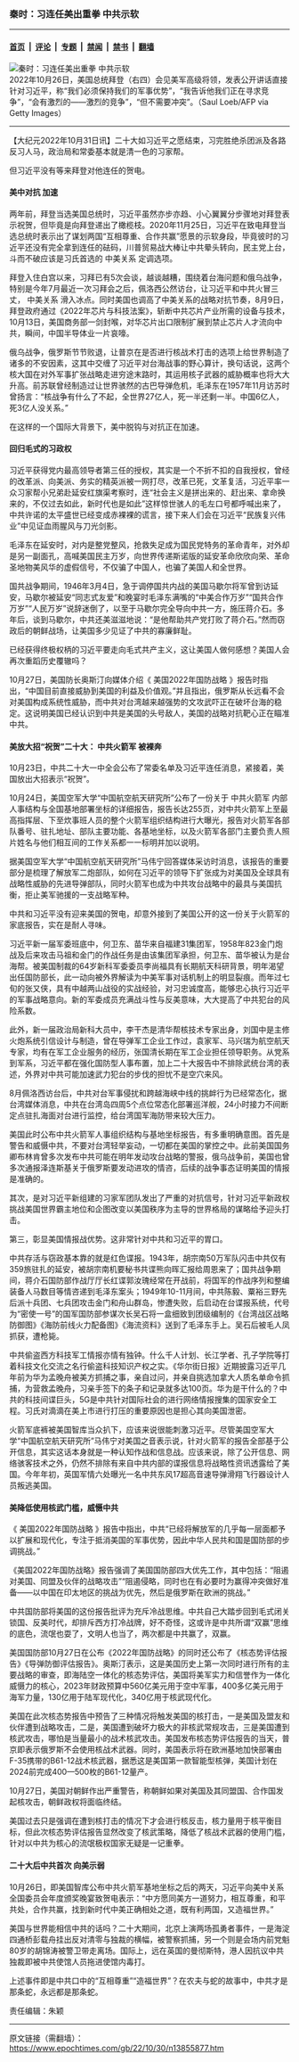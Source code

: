 ### 秦时：习连任美出重拳 中共示软

---

#### [首页](../../../..?n13855877) &nbsp;|&nbsp; [评论](../../../../../epoch-comment?n13855877) &nbsp;|&nbsp; [专题](../../../../../epoch-special?n13855877) &nbsp;|&nbsp; [禁闻](../../../../../epoch-news?n13855877) &nbsp;|&nbsp; [禁书](../../../../../books?n13855877) &nbsp;|&nbsp; [翻墙](https://github.com/gfw-breaker/nogfw/blob/master/README.md?n13855877)


<div><img alt="秦时：习连任美出重拳 中共示软" class="attachment-djy_600_400 size-djy_600_400 wp-post-image" src="https://i.epochtimes.com/assets/uploads/2022/10/id13854294-GettyImages-1244242991-600x400.jpg"/>
<div class="caption">
 2022年10月26日，美国总统拜登（右四）会见美军高级将领，发表公开讲话直接针对习近平，称“我们必须保持我们的军事优势”，“我告诉他我们正在寻求竞争”，“会有激烈的——激烈的竞争”，“但不需要冲突”。（Saul Loeb/AFP via Getty Images）
</div></div><hr/><div class="post_content" id="artbody" itemprop="articleBody">
 <!-- article content begin -->
 <p>
  【大纪元2022年10月31日讯】二十大如习近平之愿结束，习完胜绝杀团派及各路反习人马，政治局和常委基本就是清一色的习家帮。
 </p>
 <p>
  但习近平没有等来拜登对他连任的贺电。
 </p>
 <h4>
  <ok href="https://www.epochtimes.com/gb/tag/%E7%BE%8E%E4%B8%AD%E5%AF%B9%E6%8A%97.html">
   美中对抗
  </ok>
  加速
 </h4>
 <p>
  两年前，拜登当选美国总统时，习近平虽然亦步亦趋、小心翼翼分步骤地对拜登表示祝贺，但毕竟是向拜登递出了橄榄枝。2020年11月25日，习近平在致电拜登当选总统时表示出了谋划两国“互相尊重、合作共赢”愿景的示软身段，毕竟彼时的习近平还没有完全拿到连任的砝码，川普贸易战大棒让中共晕头转向，民主党上台，斗而不破应该是习氏首选的
  <ok href="https://www.epochtimes.com/gb/tag/%E4%B8%AD%E7%BE%8E%E5%85%B3%E7%B3%BB.html">
   中美关系
  </ok>
  定调选项。
 </p>
 <p>
  拜登入住白宫以来，习拜已有5次会谈，越谈越糟，围绕着台海问题和俄乌战争，特别是今年7月最近一次习拜会之后，佩洛西公然访台，让习近平和中共火冒三丈，
  <ok href="https://www.epochtimes.com/gb/tag/%E4%B8%AD%E7%BE%8E%E5%85%B3%E7%B3%BB.html">
   中美关系
  </ok>
  滑入冰点。同时美国也调高了中美关系的战略对抗节奏，8月9日，拜登政府通过《2022年芯片与科技法案》，斩断中共芯片产业所需的设备与技术，10月13日，美国商务部一剑封喉，对华芯片出口限制扩展到禁止芯片人才流向中共，瞬间，中国半导体业一片哀嚎。
 </p>
 <p>
  俄乌战争，俄罗斯节节败退，让普京在是否进行核战术打击的选项上给世界制造了诸多的不安因素，这其中交缠了习近平对台海战事的野心算计，换句话说，这两个核大国在对外军事扩张战略走进穷途末路时，其运用核子武器的威胁概率也将大大升高。前苏联曾经制造过让世界骇然的古巴导弹危机，毛泽东在1957年11月访苏时曾扬言：“核战争有什么了不起，全世界27亿人，死一半还剩一半。中国6亿人，死3亿人没关系。”
 </p>
 <p>
  在这样的一个国际大背景下，美中脱钩与对抗正在加速。
 </p>
 <h4>
  回归毛式的习政权
 </h4>
 <p>
  习近平获得党内最高领导者第三任的授权，其实是一个不折不扣的自我授权，曾经的改革派、向美派、务实的精英派被一网打尽，改革已死，文革复活，习近平率一众习家帮小兄弟赴延安红旗渠考察时，连“社会主义是拼出来的、赶出来、拿命换来的，不仅过去如此，新时代也是如此”这样惊世骇人的毛左口号都呼喊出来了，中共许诺的太平盛世已经变成赤裸裸的谎言，接下来人们会在习近平“民族复兴伟业”中见证血雨腥风与刀光剑影。
 </p>
 <p>
  毛泽东在延安时，对内是整党整风，抢救失足成为国民党特务的革命青年，对外却是另一副面孔，高喊美国民主万岁，向世界传递斯诺版的延安革命欣欣向荣、革命圣地物美风华的虚假信号，不仅骗了中国人，也骗了美国人和全世界。
 </p>
 <p>
  国共战争期间，1946年3月4日，急于调停国共内战的美国马歇尔将军曾到访延安，马歇尔被延安“同志式友爱”和晚宴时毛泽东满嘴的“中美合作万岁”“国共合作万岁”“人民万岁”说辞迷倒了，以至于马歇尔完全导向中共一方，施压蒋介石。多年后，谈到马歇尔，中共还美滋滋地说：“是他帮助共产党打败了蒋介石。”然而窃政后的朝鲜战场，让美国多少见证了中共的寡廉鲜耻。
 </p>
 <p>
  已经获得终极权柄的习近平要走向毛式共产主义，这让美国人做何感想？美国人会再次重蹈历史覆辙吗？
 </p>
 <p>
  10月27日，美国防长奥斯汀向媒体介绍《
  <ok href="https://www.epochtimes.com/gb/tag/%E7%BE%8E%E5%9B%BD2022%E5%B9%B4%E5%9B%BD%E9%98%B2%E6%88%98%E7%95%A5.html">
   美国2022年国防战略
  </ok>
  》报告时指出，“中国目前直接威胁到美国的利益及价值观。”并且指出，俄罗斯从长远看不会对美国构成系统性威胁，而中共对台湾越来越强势的文攻武吓正在破坏台海的稳定。这说明美国已经认识到中共是美国的头号敌人，美国的战略对抗靶心正在瞄准中共。
 </p>
 <h4>
  美放大招“祝贺”二十大：
  <ok href="https://www.epochtimes.com/gb/tag/%E4%B8%AD%E5%85%B1%E7%81%AB%E7%AE%AD%E5%86%9B.html">
   中共火箭军
  </ok>
  被裸奔
 </h4>
 <p>
  10月23日，中共二十大一中全会公布了常委名单及习近平连任消息，紧接着，美国放出大招表示“祝贺”。
 </p>
 <p>
  10月24日，美国空军大学“中国航空航天研究所”公布了一份关于
  <ok href="https://www.epochtimes.com/gb/tag/%E4%B8%AD%E5%85%B1%E7%81%AB%E7%AE%AD%E5%86%9B.html">
   中共火箭军
  </ok>
  内部人事结构与全国基地部署坐标的详细报告，报告长达255页，对中共火箭军上至最高指挥层、下至炊事班人员的整个火箭军组织结构进行大曝光，报告对火箭军各部队番号、驻扎地址、部队主要功能、各基地坐标，以及火箭军各部门主要负责人照片姓名与他们相互间的工作关系都一一标明并加以说明。
 </p>
 <p>
  据美国空军大学“中国航空航天研究所”马伟宁回答媒体采访时消息，该报告的重要部分是梳理了解放军二炮部队，如何在习近平的领导下扩张成为对美国及全球具有战略性威胁的先进导弹部队，同时火箭军也成为中共攻台战略中的最具与美国抗衡，拒止美军驰援的一支战略军种。
 </p>
 <p>
  中共和习近平没有迎来美国的贺电，却意外接到了美国公开的这一份关于火箭军的家底报告，实在是耐人寻味。
 </p>
 <p>
  习近平新一届军委班底中，何卫东、苗华来自福建31集团军，1958年823金门炮战及后来攻击马祖和金门的作战任务是由该集团军承担，何卫东、苗华被认为是台海帮。被美国制裁的64岁新科军委委员李尚福具有长期航天科研背景，明年渴望出任国防部长，此一动向被外界解读为中美军事对话机制上的明显裂痕。而年过七旬的张又侠，具有中越两山战役的实战经验，对习忠诚度高，能够忠心执行习近平的军事战略意向。新的军委成员充满战斗性与反美意味，大大提高了中共犯台的风险系数。
 </p>
 <p>
  此外，新一届政治局新科大员中，李干杰是清华帮核技术专家出身，刘国中是主修火炮系统引信设计与制造，曾在导弹军工企业工作过，袁家军、马兴瑞为航空航天专家，均有在军工企业服务的经历，张国清长期在军工企业担任领导职务。从党系到军系，习近平都在强化国防型人事布置，加上二十大报告中不排除武统台湾的表述，外界对中共可能加速武力犯台的步伐的担忧不是空穴来风。
 </p>
 <p>
  8月佩洛西访台后，中共对台军事侵扰和跨越海峡中线的挑衅行为已经常态化，据台湾媒体消息，中共在台湾岛四周5个点位常态化部署巡洋舰，24小时接力不间断定点驻扎海面对台进行监控，给台湾国军海防带来较大压力。
 </p>
 <p>
  美国此时公布中共火箭军人事组织结构与基地坐标报告，有多重明确意图。首先是警告和威慑中共，不要对台湾轻举妄动，一切都在美国的掌控之中。此前美国国务卿布林肯曾多次发布中共可能在明年发动攻台战略的警报，俄乌战争前，美国也曾多次通报泽连斯基关于俄罗斯要发动进攻的情咨，后续的战争事态证明美国的情报是准确的。
 </p>
 <p>
  其次，是对习近平新组建的习家军团队发出了严重的对抗信号，针对习近平新政权挑战美国世界霸主地位和企图改变以美国秩序为主导的世界格局的谋略给予迎头打击。
 </p>
 <p>
  第三，彰显美国情报战优势。这非常针对中共和习近平的胃口。
 </p>
 <p>
  中共存活与窃政基本靠的就是红色谍报。1943年，胡宗南50万军队闪击中共仅有359旅驻扎的延安，被胡宗南机要秘书共谍熊向晖汇报给周恩来了；国共战争期间，蒋介石国防部作战厅厅长红谍郭汝瑰经常在开战前，将国军的作战序列和整编装备人马数目等情咨递到毛泽东案头；1949年10-11月间，中共陈毅、粟裕三野先后派十兵团、七兵团攻击金门和舟山群岛，惨遭失败，后启动在台谍报系统，代号为“密使一号”的国军国防部参谋次长吴石将一盒细致到团级编制的《台湾战区战略防御图》《海防前线火力配备图》《海流资料》送到了毛泽东手上。吴石后被毛人凤抓获，遭枪毙。
 </p>
 <p>
  中共偷盗西方科技军工情报亦情有独钟。什么千人计划、长江学者、孔子学院等打着科技文化交流之名行偷盗科技知识产权之实。《华尔街日报》近期披露习近平几年前为华为孟晚舟被美方抓捕之事，亲自过问，并亲自挑选加拿大人质名单命令抓捕，为营救孟晚舟，习亲手签下的条子和记录就多达100页。华为是干什么的？中共的科技间谍巨头，5G是中共针对国际社会的进行网络情报搜集的国家安全工程。习氏对滴滴在美上市进行打压的重要原因也是担心其向美国泄密。
 </p>
 <p>
  火箭军底裤被美国智库当众扒下，应该来说很能刺激习近平。尽管美国空军大学“中国航空航天研究所”马伟宁对美国之音表示说，针对火箭军的报告全部基于公开信息，其实这话本身就是一种认知作战和信息战。应该来说，除了公开信息、网络骇客技术之外，仍然不排除有来自中共内部的谍报信息将战略性资讯透露给了美国。今年年初，英国军情六处曝光一名中共东风17超高音速导弹滑翔飞行器设计人员叛逃美国。
 </p>
 <h4>
  美降低使用核武门槛，威慑中共
 </h4>
 <p>
  《
  <ok href="https://www.epochtimes.com/gb/tag/%E7%BE%8E%E5%9B%BD2022%E5%B9%B4%E5%9B%BD%E9%98%B2%E6%88%98%E7%95%A5.html">
   美国2022年国防战略
  </ok>
  》报告中指出，中共“已经将解放军的几乎每一层面都予以扩展和现代化，专注于抵消美国的军事优势，因此中华人民共和国是国防部的步调挑战。”
 </p>
 <p>
  《美国2022年国防战略》报告强调了美国国防部四大优先工作，其中包括：“阻遏对美国、同盟及伙伴的战略攻击”“阻遏侵略，同时也在有必要时为赢得冲突做好准备——以中国在印太地区的挑战为优先，然后是俄罗斯在欧洲的挑战。”
 </p>
 <p>
  中共国防部将美国的这份报告批评为充斥冷战思维。中共自己大踏步回到毛式闭关锁国、反美时代，却排斥西方打冷战牌，好不奇怪，这或许是中共所谓“双赢”思维的底色，流氓也耍了，文明人也当了，两次都是中共赢了，双赢。
 </p>
 <p>
  美国国防部10月27日在公布《2022年国防战略》的同时还公布了《核态势评估报告》《导弹防御评估报告》。奥斯汀表示，这是美国历史上第一次同时进行所有的主要战略的审查，即海陆空一体化的核态势评估，美国将美军实力和信誉作为一体化威慑力的核心，2023年财政预算中560亿美元用于空中军事，400多亿美元用于海军力量，130亿用于陆军现代化，340亿用于核武现代化。
 </p>
 <p>
  美国在此次核态势报告中预告了三种情况将触发美国的核打击，一是美国及盟友和伙伴遭到战略攻击，二是，美国遭到破坏力极大的非核武常规攻击，三是美国遭到核武攻击，哪怕是当量最小的战术核武攻击。美国发布核态势评估报告的当天，普京即表示俄罗斯不会使用核战术武器。同时，美国表示将在欧洲基地加快部署由F-35携带的B61-12战术核武器，据悉这是美国第一款智能型核弹，美国计划在2024前完成400—500枚的B61-12量产。
 </p>
 <p>
  10月27日，美国对朝鲜作出严重警告，称朝鲜如果对美国及其同盟国、合作国发起核攻击，朝鲜政权将面临终结。
 </p>
 <p>
  美国过去只是强调在遭到核打击的情况下才会进行核反击，核力量用于核平衡目标，但此次核态势评估报告显然改变了核武策略，降低了核战术武器的使用门槛，针对以中共为核心的流氓极权国家无疑是一记重拳。
 </p>
 <h4>
  二十大后中共首次
  <ok href="https://www.epochtimes.com/gb/tag/%E5%90%91%E7%BE%8E%E7%A4%BA%E5%BC%B1.html">
   向美示弱
  </ok>
 </h4>
 <p>
  10月26日，即美国智库公布中共火箭军基地坐标之后的两天，习近平向美中关系全国委员会年度颁奖晚宴致贺电表示：“中方愿同美方一道努力，相互尊重，和平共处，合作共赢，找到新时代中美正确相处之道，既有利两国，又造福世界。”
 </p>
 <p>
  美国与世界能相信中共的话吗？二十大期间，北京上演两场孤勇者事件，一是海淀四通桥彭载舟挂出反对清零与独裁的横幅，被警察抓捕，另一个则是会场内前党魁80岁的胡锦涛被警卫带走离场。国际上，远在英国的曼彻斯特，港人因抗议中共独裁即被中共使馆人员拖进使馆内毒打。
 </p>
 <p>
  上述事件即是中共口中的“互相尊重”“造福世界”？在农夫与蛇的故事中，中共才是那条蛇，永远都是那条蛇。
 </p>
 <p>
  责任编辑：朱颖
 </p>
 <!-- article content end -->
 <div id="below_article_ad">
 </div>
</div>


---

原文链接（需翻墙）：https://www.epochtimes.com/gb/22/10/30/n13855877.htm
